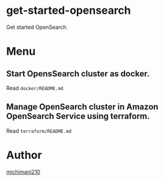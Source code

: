 get-started-opensearch
===

Get started OpenSearch.

# Menu

## Start OpensSearch cluster as docker.

Read `docker/README.md`

## Manage OpenSearch cluster in Amazon OpenSearch Service using terraform.

Read `terraform/README.md`

# Author

[michimani210](https://twitter.com/michimani210)
